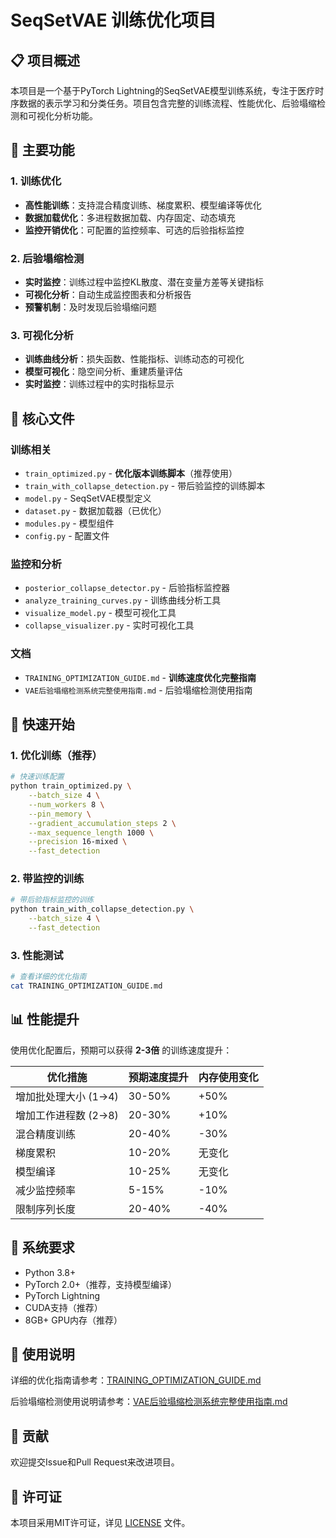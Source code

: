 # SeqSetVAE 训练优化项目

## 📋 项目概述

本项目是一个基于PyTorch Lightning的SeqSetVAE模型训练系统，专注于医疗时序数据的表示学习和分类任务。项目包含完整的训练流程、性能优化、后验塌缩检测和可视化分析功能。

## 🚀 主要功能

### 1. 训练优化
- **高性能训练**：支持混合精度训练、梯度累积、模型编译等优化
- **数据加载优化**：多进程数据加载、内存固定、动态填充
- **监控开销优化**：可配置的监控频率、可选的后验指标监控

### 2. 后验塌缩检测
- **实时监控**：训练过程中监控KL散度、潜在变量方差等关键指标
- **可视化分析**：自动生成监控图表和分析报告
- **预警机制**：及时发现后验塌缩问题

### 3. 可视化分析
- **训练曲线分析**：损失函数、性能指标、训练动态的可视化
- **模型可视化**：隐空间分析、重建质量评估
- **实时监控**：训练过程中的实时指标显示

## 📁 核心文件

### 训练相关
- `train_optimized.py` - **优化版本训练脚本**（推荐使用）
- `train_with_collapse_detection.py` - 带后验监控的训练脚本
- `model.py` - SeqSetVAE模型定义
- `dataset.py` - 数据加载器（已优化）
- `modules.py` - 模型组件
- `config.py` - 配置文件

### 监控和分析
- `posterior_collapse_detector.py` - 后验指标监控器
- `analyze_training_curves.py` - 训练曲线分析工具
- `visualize_model.py` - 模型可视化工具
- `collapse_visualizer.py` - 实时可视化工具

### 文档
- `TRAINING_OPTIMIZATION_GUIDE.md` - **训练速度优化完整指南**
- `VAE后验塌缩检测系统完整使用指南.md` - 后验塌缩检测使用指南

## 🎯 快速开始

### 1. 优化训练（推荐）

```bash
# 快速训练配置
python train_optimized.py \
    --batch_size 4 \
    --num_workers 8 \
    --pin_memory \
    --gradient_accumulation_steps 2 \
    --max_sequence_length 1000 \
    --precision 16-mixed \
    --fast_detection
```

### 2. 带监控的训练

```bash
# 带后验指标监控的训练
python train_with_collapse_detection.py \
    --batch_size 4 \
    --fast_detection
```

### 3. 性能测试

```bash
# 查看详细的优化指南
cat TRAINING_OPTIMIZATION_GUIDE.md
```

## 📊 性能提升

使用优化配置后，预期可以获得 **2-3倍** 的训练速度提升：

| 优化措施 | 预期速度提升 | 内存使用变化 |
|---------|-------------|-------------|
| 增加批处理大小 (1→4) | 30-50% | +50% |
| 增加工作进程数 (2→8) | 20-30% | +10% |
| 混合精度训练 | 20-40% | -30% |
| 梯度累积 | 10-20% | 无变化 |
| 模型编译 | 10-25% | 无变化 |
| 减少监控频率 | 5-15% | -10% |
| 限制序列长度 | 20-40% | -40% |

## 🔧 系统要求

- Python 3.8+
- PyTorch 2.0+（推荐，支持模型编译）
- PyTorch Lightning
- CUDA支持（推荐）
- 8GB+ GPU内存（推荐）

## 📝 使用说明

详细的优化指南请参考：[TRAINING_OPTIMIZATION_GUIDE.md](TRAINING_OPTIMIZATION_GUIDE.md)

后验塌缩检测使用说明请参考：[VAE后验塌缩检测系统完整使用指南.md](VAE后验塌缩检测系统完整使用指南.md)

## 🤝 贡献

欢迎提交Issue和Pull Request来改进项目。

## 📄 许可证

本项目采用MIT许可证，详见 [LICENSE](LICENSE) 文件。